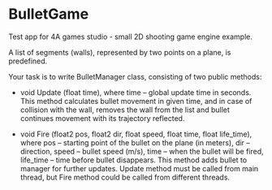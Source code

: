 # BulletGame
Test app for 4A games studio - small 2D shooting game engine example.

A list of segments (walls), represented by two points on a plane, is predefined.

Your task is to write BulletManager class, consisting of two public methods:
- void Update (float time), where time – global update time in seconds. This method calculates
bullet movement in given time, and in case of collision with the wall, removes the wall from the
list and bullet continues movement with its trajectory reflected.

- void Fire (float2 pos, float2 dir, float speed, float time, float life_time), where pos – starting
point of the bullet on the plane (in meters), dir – direction, speed – bullet speed (m/s), time –
when the bullet will be fired, life_time – time before bullet disappears. This method adds bullet
to manager for further updates. Update method must be called from main thread, but Fire
method could be called from different threads.
